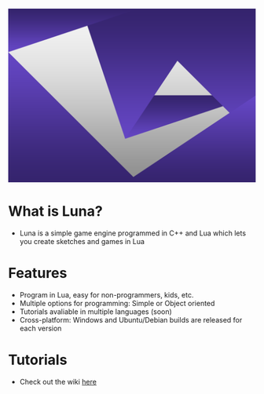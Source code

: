 ![](https://raw.githubusercontent.com/XyronLabs/xyronlabs.github.io/master/img/Luna/Logo.png)

# What is Luna?
* Luna is a simple game engine programmed in C++ and Lua which lets you create sketches and games in Lua

# Features
* Program in Lua, easy for non-programmers, kids, etc.
* Multiple options for programming: Simple or Object oriented
* Tutorials avaliable in multiple languages (soon)
* Cross-platform: Windows and Ubuntu/Debian builds are released for each version

# Tutorials
* Check out the wiki [here](https://github.com/XyronLabs/Luna/wiki)